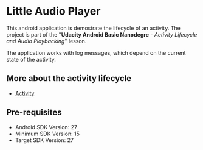 # Little Audio Player

This android application is demostrate the lifecycle of an activity. The project is part of the "**Udacity Android Basic Nanodegre** - _Activity Lifecycle and Audio Playbacking_" lesson.

The application works with log messages, which depend on the current state of the activity.

## More about the activity lifecycle

* [Activity](https://developer.android.com/reference/android/app/Activity.html#ActivityLifecycle) 


## Pre-requisites

* Android SDK Version: 27
* Minimum SDK Version: 15
* Target SDK Version: 27